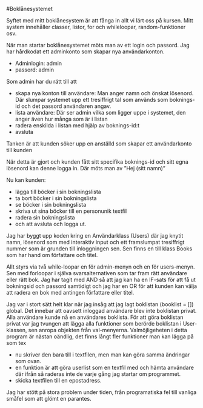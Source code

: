 ﻿#Boklånesystemet

Syftet med mitt boklånesystem är att fånga in allt vi lärt oss på kursen.
Mitt system innehåller classer, listor, for och whileloopar, random-funktioner osv.

När man startar boklånesystemet möts man av ett login och passord. Jag har hårdkodat ett adminkonto som skapar nya
användarkonton.

- Adminlogin: admin
- passord: admin

Som admin har du rätt till att
- skapa nya konton till användare:  Man anger namn och önskat lösenord. Där slumpar systemet upp ett tresiffrigt tal
som används som boknings-id och det passord användaren angav.
- lista användare:  Där ser admin vilka som ligger uppe i systemet, den anger även hur många som är i listan
- radera enskilda i listan med hjälp av boknings-id:t
- avsluta

Tanken är att kunden söker upp en anställd som skapar ett användarkonto till kunden

När detta är gjort och kunden fått sitt specifika boknings-id och sitt egna lösenord kan denne logga in.
Där möts man av ”Hej (sitt namn)”

Nu kan kunden:
- lägga till böcker i sin bokningslista
- ta bort böcker i sin bokningslista
- se böcker i sin bokningslista
- skriva ut sina böcker till en personunik textfil
- radera sin bokningslista
- och att avsluta och logga ut.

Jag har byggt upp koden kring en Användarklass (Users) där jag knytit namn, lösenord som med interaktiv input och ett
framslumpat tresiffrigt nummer som är grunden till inloggningen sen.
Sen finns en till klass Books som har hand om författare och titel.

Allt styrs via två while-loopar en för admin-menyn och en för users-menyn. Sen med forloopar i själva svarsalternativen
som tar fram rätt användare eller rätt bok. Jag har tagit med AND så att jag kan ha en IF-sats för att få ut
bokningsid och passord samtidigt och jag har en OR för att kunden kan välja att radera en bok med antingen författare
eller titel.

Jag var i stort sätt helt klar när jag insåg att jag lagt boklistan (booklist = []) global. Det innebar att oavsett
inloggad användare blev inte boklistan privat. Alla användare kunde nå en användares boklista.
För att göra boklistan privat var jag tvungen att lägga alla funktioner som berörde boklistan i User-klassen, sen
anropa objekten från val-menyerna.
Valmöjligeheten i detta program är nästan oändlig, det finns långt fler funktioner man kan lägga på som tex
- nu skriver den bara till i textfilen, men man kan göra samma ändringar som ovan.
- en funktion är att göra userlist som en textfil med och hämta användare där ifrån så raderas inte de varje gång jag
startar om programmet.
- skicka textfilen till en epostadress.

Jag har stött på stora problem under tiden, från programatiska fel till vanliga småfel som att glömt en parantes.

